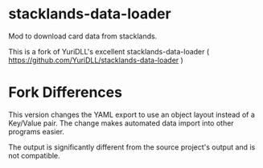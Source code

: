 # stacklands-data-loader
Mod to download card data from stacklands.

This is a fork of YuriDLL's excellent stacklands-data-loader ( https://github.com/YuriDLL/stacklands-data-loader )

# Fork Differences
This version changes the YAML export to use an object layout instead of a Key/Value pair.
The change makes automated data import into other programs easier.

The output is significantly different from the source project's output and is not compatible.
